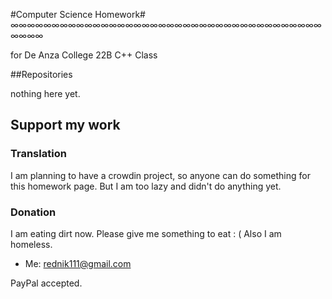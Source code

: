 #Computer Science Homework#
∞∞∞∞∞∞∞∞∞∞∞∞∞∞∞∞∞∞∞∞∞∞∞∞∞∞∞∞∞∞∞∞∞∞∞∞∞∞∞∞∞∞


for De Anza College 22B C++ Class

##Repositories

nothing here yet.

## Support my work ##

### Translation ###

I am planning to have a crowdin project, so anyone can do something for this homework page. But I am too lazy and didn't do anything yet.

### Donation ###

I am eating dirt now. Please give me something to eat : ( Also I am homeless.
* Me: [rednik111@gmail.com](https://paypal.me/rednik)

PayPal accepted.
